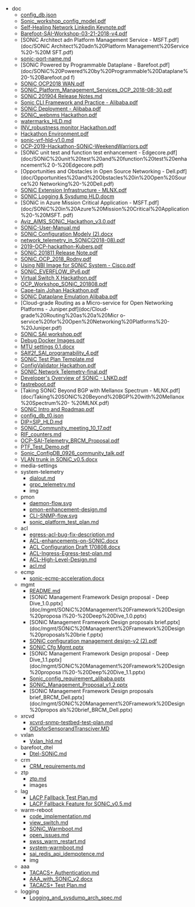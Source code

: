 - doc
  - [config_db.json](doc/config_db.json)
  - [Sonic_workshop_config_model.pdf](doc/Sonic_workshop_config_model.pdf)
  - [Self-Healing Network Linkedin Keynote.pdf](doc/Self-Healing%20Network%20Linkedin%20Keynote.pdf)
  - [Barefoot-SAI-Workshop-03-21-2018-v4.pdf](doc/Barefoot-SAI-Workshop-03-21-2018-v4.pdf)
  - [SONiC Architect adn Platform Management Service - MSFT.pdf](doc/SONiC Architect%20adn%20Platform Management%20Service%20-%20M                  SFT.pdf)
  - [sonic-port-name.md](doc/sonic-port-name.md)
  - [SONiC Powered by Programmable Dataplane - Barefoot.pdf](doc/SONiC%20Powered%20by%20Programmable%20Dataplane%20-%20Barefoot.pd                  f)
  - [SONiC OCP2018 WAN.pdf](doc/SONiC%20OCP2018%20WAN.pdf)
  - [SONiC_Platform_Management_Services_OCP_2018-08-30.pdf](doc/SONiC_Platform_Management_Services_OCP_2018-08-30.pdf)
  - [SONiC 201904 Release Notes.md](doc/SONiC%20201904%20Release%20Notes.md)
  - [Sonic CLI Framework and Practice - Alibaba.pdf](doc/Sonic%20CLI%20Framework%20and%20Practice%20-%20Alibaba.pdf)
  - [SONiC Deployment - Alibaba.pdf](doc/SONiC%20Deployment%20-%20Alibaba.pdf)
  - [SONiC_webnms Hackathon.pdf](doc/SONiC_webnms%20Hackathon.pdf)
  - [watermarks_HLD.md](doc/watermarks_HLD.md)
  - [INV_robustness monitor Hackathon.pdf](doc/INV_robustness%20monitor%20Hackathon.pdf)
  - [Hackathon Environment.pdf](doc/Hackathon%20Environment.pdf)
  - [sonic-vrf-hld-v1.0.md](doc/sonic-vrf-hld-v1.0.md)
  - [OCP-2019-Hackathon-SONiC-WeekendWarriors.pdf](doc/OCP-2019-Hackathon-SONiC-WeekendWarriors.pdf)
  - [SONiC unit test and function test enhancement - Edgecore.pdf](doc/SONiC%20unit%20test%20and%20function%20test%20enhancement%2                  0-%20Edgecore.pdf)
  - [Opportunities and Obstacles in Open Source Networking - Dell.pdf](doc/Opportunities%20and%20Obstacles%20in%20Open%20Source%20                  Networking%20-%20Dell.pdf)
  - [SONiC Extension Infrastructure - MLNX.pdf](doc/SONiC%20Extension%20Infrastructure%20-%20MLNX.pdf)
  - [SONIC Logging & Sysdump HLD.docm](doc/SONIC%20Logging%20&%20Sysdump%20HLD.docm)
  - [SONiC in Azure Mission Critical Application - MSFT.pdf](doc/SONiC%20in%20Azure%20Mission%20Critical%20Application%20-%20MSFT.                  pdf)
  - [Aviz_AIMS_SONiC_Hackathon_v3.0.pdf](doc/Aviz_AIMS_SONiC_Hackathon_v3.0.pdf)
  - [SONiC-User-Manual.md](doc/SONiC-User-Manual.md)
  - [SONiC Configuration Modelv (2).docx](doc/SONiC%20Configuration%20Modelv%20(2).docx)
  - [network_telemetry_in_SONiC(2018-08).pdf](doc/network_telemetry_in_SONiC(2018-08).pdf)
  - [2019-OCP-hackathon-Kubers.pdf](doc/2019-OCP-hackathon-Kubers.pdf)
  - [SONiC 201811 Release Note.pdf](doc/SONiC%20201811%20Release%20Note.pdf)
  - [SONiC_OCP_2018_Rodny.pdf](doc/SONiC_OCP_2018_Rodny.pdf)
  - [Using NBI Image for SONiC System - Cisco.pdf](doc/Using%20NBI%20Image%20for%20SONiC%20System%20-%20Cisco.pdf)
  - [SONiC_EVERFLOW_IPv6.pdf](doc/SONiC_EVERFLOW_IPv6.pdf)
  - [Virtual Switch X Hackathon.pdf](doc/Virtual%20Switch%20X%20Hackathon.pdf)
  - [OCP_Workshop_SONiC_201808.pdf](doc/OCP_Workshop_SONiC_201808.pdf)
  - [Cape-tain Johan Hackathon.pdf](doc/Cape-tain%20Johan%20Hackathon.pdf)
  - [SONiC Dataplane Emulation Alibaba.pdf](doc/SONiC%20Dataplane%20Emulation%20Alibaba.pdf)
  - [Cloud-grade Routing as a Micro-service for Open Networking Platforms - Juniper.pdf](doc/Cloud-grade%20Routing%20as%20a%20Micr                  o-service%20for%20Open%20Networking%20Platforms%20-%20Juniper.pdf)
  - [SONiC SAI workshop.pdf](doc/SONiC%20SAI%20workshop.pdf)
  - [Debug Docker Images.pdf](doc/Debug%20Docker%20Images.pdf)
  - [MTU settings 0.1.docx](doc/MTU%20settings%200.1.docx)
  - [SAIf2f_SAI_programability_4.pdf](doc/SAIf2f_SAI_programability_4.pdf)
  - [SONiC Test Plan Template.md](doc/SONiC%20Test%20Plan%20Template.md)
  - [ConfigValidator Hackathon.pdf](doc/ConfigValidator%20Hackathon.pdf)
  - [SONIC Network Telemetry-final.pdf](doc/SONIC%20Network%20Telemetry-final.pdf)
  - [Developer's Overview of SONiC - LNKD.pdf](doc/Developer's%20Overview%20of%20SONiC%20-%20LNKD.pdf)
  - [fastreboot.pdf](doc/fastreboot.pdf)
  - [Taking SONiC Beyond BGP with Mellanox Spectrum - MLNX.pdf](doc/Taking%20SONiC%20Beyond%20BGP%20with%20Mellanox%20Spectrum%20-                  %20MLNX.pdf)
  - [SONiC Intro and Roadmap.pdf](doc/SONiC%20Intro%20and%20Roadmap.pdf)
  - [config_db_t0.json](doc/config_db_t0.json)
  - [DIP=SIP_HLD.md](doc/DIP=SIP_HLD.md)
  - [SONiC_Community_meeting_10_17.pdf](doc/SONiC_Community_meeting_10_17.pdf)
  - [RIF_counters.md](doc/RIF_counters.md)
  - [OCP-SAI-Telemetry_BRCM_Proposal.pdf](doc/OCP-SAI-Telemetry_BRCM_Proposal.pdf)
  - [PTF_Test_Demo.pdf](doc/PTF_Test_Demo.pdf)
  - [Sonic_ConfigDB_0926_community_talk.pdf](doc/Sonic_ConfigDB_0926_community_talk.pdf)
  - [VLAN trunk in SONiC_v0.5.docx](doc/VLAN%20trunk%20in%20SONiC_v0.5.docx)
  - media-settings
  - system-telemetry
    - [dialout.md](doc/system-telemetry/dialout.md)
    - [grpc_telemetry.md](doc/system-telemetry/grpc_telemetry.md)
    - img
  - pmon
    - [daemon-flow.svg](doc/pmon/daemon-flow.svg)
    - [pmon-enhancement-design.md](doc/pmon/pmon-enhancement-design.md)
    - [CLI-SNMP-flow.svg](doc/pmon/CLI-SNMP-flow.svg)
    - [sonic_platform_test_plan.md](doc/pmon/sonic_platform_test_plan.md)
  - acl
    - [egress-acl-bug-fix-description.md](doc/acl/egress-acl-bug-fix-description.md)
    - [ACL-enhancements-on-SONIC.docx](doc/acl/ACL-enhancements-on-SONIC.docx)
    - [ACL Configuration Draft 170808.docx](doc/acl/ACL%20Configuration%20Draft%20170808.docx)
    - [ACL-Ingress-Egress-test-plan.md](doc/acl/ACL-Ingress-Egress-test-plan.md)
    - [ACL-High-Level-Design.md](doc/acl/ACL-High-Level-Design.md)
    - [acl.md](doc/acl/acl.md)
  - ecmp
    - [sonic-ecmp-acceleration.docx](doc/ecmp/sonic-ecmp-acceleration.docx)
  - mgmt
    - [README.md](doc/mgmt/README.md)
    - [SONiC Management Framework Design proposal - Deep Dive_1.0.pptx](doc/mgmt/SONiC%20Management%20Framework%20Design%20proposa                  l%20-%20Deep%20Dive_1.0.pptx)
    - [SONiC Management Framework Design proposals brief.pptx](doc/mgmt/SONiC%20Management%20Framework%20Design%20proposals%20brie                  f.pptx)
    - [SONiC configuration management design-v2 (2).pdf](doc/mgmt/SONiC%20configuration%20management%20design-v2%20(2).pdf)
    - [SONiC Cfg Mgmt.pptx](doc/mgmt/SONiC%20Cfg%20Mgmt.pptx)
    - [SONiC Management Framework Design proposal - Deep Dive_1.1.pptx](doc/mgmt/SONiC%20Management%20Framework%20Design%20proposa                  l%20-%20Deep%20Dive_1.1.pptx)
    - [Sonic_config_requirement_alibaba.pptx](doc/mgmt/Sonic_config_requirement_alibaba.pptx)
    - [SONiC_Management_Proposal_v1.2.pptx](doc/mgmt/SONiC_Management_Proposal_v1.2.pptx)
    - [SONiC Management Framework Design proposals brief_BRCM_Dell.pptx](doc/mgmt/SONiC%20Management%20Framework%20Design%20propos                  als%20brief_BRCM_Dell.pptx)
  - xrcvd
    - [xcvrd-snmp-testbed-test-plan.md](doc/xrcvd/xcvrd-snmp-testbed-test-plan.md)
    - [OIDsforSensorandTransciver.MD](doc/xrcvd/OIDsforSensorandTransciver.MD)
  - vxlan
    - [Vxlan_hld.md](doc/vxlan/Vxlan_hld.md)
  - barefoot_dtel
    - [Dtel-SONiC.md](doc/barefoot_dtel/Dtel-SONiC.md)
  - crm
    - [CRM_requirements.md](doc/crm/CRM_requirements.md)
  - ztp
    - [ztp.md](doc/ztp/ztp.md)
    - images
  - lag
    - [LACP Fallback Test Plan.md](doc/lag/LACP%20Fallback%20Test%20Plan.md)
    - [LACP Fallback Feature for SONiC_v0.5.md](doc/lag/LACP%20Fallback%20Feature%20for%20SONiC_v0.5.md)
  - warm-reboot
    - [code_implementation.md](doc/warm-reboot/code_implementation.md)
    - [view_switch.md](doc/warm-reboot/view_switch.md)
    - [SONiC_Warmboot.md](doc/warm-reboot/SONiC_Warmboot.md)
    - [open_issues.md](doc/warm-reboot/open_issues.md)
    - [swss_warm_restart.md](doc/warm-reboot/swss_warm_restart.md)
    - [system-warmboot.md](doc/warm-reboot/system-warmboot.md)
    - [sai_redis_api_idempotence.md](doc/warm-reboot/sai_redis_api_idempotence.md)
    - img
  - aaa
    - [TACACS+ Authentication.md](doc/aaa/TACACS+%20Authentication.md)
    - [AAA_with_SONiC_v2.docx](doc/aaa/AAA_with_SONiC_v2.docx)
    - [TACACS+ Test Plan.md](doc/aaa/TACACS+%20Test%20Plan.md)
  - logging
    - [Logging_and_sysdump_arch_spec.md](doc/logging/Logging_and_sysdump_arch_spec.md)
